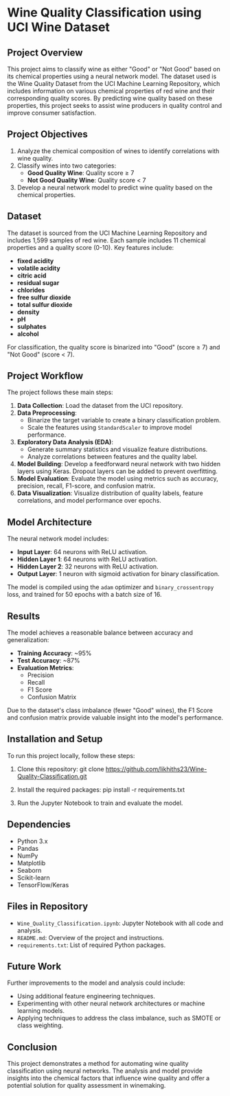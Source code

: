 
# Wine Quality Classification using UCI Wine Dataset

## Project Overview
This project aims to classify wine as either "Good" or "Not Good" based on its chemical properties using a neural network model. The dataset used is the Wine Quality Dataset from the UCI Machine Learning Repository, which includes information on various chemical properties of red wine and their corresponding quality scores. By predicting wine quality based on these properties, this project seeks to assist wine producers in quality control and improve consumer satisfaction.

## Project Objectives
1. Analyze the chemical composition of wines to identify correlations with wine quality.
2. Classify wines into two categories:
   - **Good Quality Wine**: Quality score ≥ 7
   - **Not Good Quality Wine**: Quality score < 7
3. Develop a neural network model to predict wine quality based on the chemical properties.

## Dataset
The dataset is sourced from the UCI Machine Learning Repository and includes 1,599 samples of red wine. Each sample includes 11 chemical properties and a quality score (0-10). Key features include:
- **fixed acidity**
- **volatile acidity**
- **citric acid**
- **residual sugar**
- **chlorides**
- **free sulfur dioxide**
- **total sulfur dioxide**
- **density**
- **pH**
- **sulphates**
- **alcohol**

For classification, the quality score is binarized into "Good" (score ≥ 7) and "Not Good" (score < 7).

## Project Workflow
The project follows these main steps:
1. **Data Collection**: Load the dataset from the UCI repository.
2. **Data Preprocessing**: 
   - Binarize the target variable to create a binary classification problem.
   - Scale the features using `StandardScaler` to improve model performance.
3. **Exploratory Data Analysis (EDA)**: 
   - Generate summary statistics and visualize feature distributions.
   - Analyze correlations between features and the quality label.
4. **Model Building**: Develop a feedforward neural network with two hidden layers using Keras. Dropout layers can be added to prevent overfitting.
5. **Model Evaluation**: Evaluate the model using metrics such as accuracy, precision, recall, F1-score, and confusion matrix.
6. **Data Visualization**: Visualize distribution of quality labels, feature correlations, and model performance over epochs.

## Model Architecture
The neural network model includes:
- **Input Layer**: 64 neurons with ReLU activation.
- **Hidden Layer 1**: 64 neurons with ReLU activation.
- **Hidden Layer 2**: 32 neurons with ReLU activation.
- **Output Layer**: 1 neuron with sigmoid activation for binary classification.

The model is compiled using the `adam` optimizer and `binary_crossentropy` loss, and trained for 50 epochs with a batch size of 16.

## Results
The model achieves a reasonable balance between accuracy and generalization:
- **Training Accuracy**: ~95%
- **Test Accuracy**: ~87%
- **Evaluation Metrics**: 
   - Precision
   - Recall
   - F1 Score
   - Confusion Matrix

Due to the dataset's class imbalance (fewer "Good" wines), the F1 Score and confusion matrix provide valuable insight into the model's performance.

## Installation and Setup
To run this project locally, follow these steps:
1. Clone this repository:
   git clone https://github.com/likhiths23/Wine-Quality-Classification.git
   
2. Install the required packages:
   pip install -r requirements.txt

3. Run the Jupyter Notebook to train and evaluate the model.

## Dependencies
- Python 3.x
- Pandas
- NumPy
- Matplotlib
- Seaborn
- Scikit-learn
- TensorFlow/Keras

## Files in Repository
- `Wine_Quality_Classification.ipynb`: Jupyter Notebook with all code and analysis.
- `README.md`: Overview of the project and instructions.
- `requirements.txt`: List of required Python packages.

## Future Work
Further improvements to the model and analysis could include:
- Using additional feature engineering techniques.
- Experimenting with other neural network architectures or machine learning models.
- Applying techniques to address the class imbalance, such as SMOTE or class weighting.

## Conclusion
This project demonstrates a method for automating wine quality classification using neural networks. The analysis and model provide insights into the chemical factors that influence wine quality and offer a potential solution for quality assessment in winemaking.
